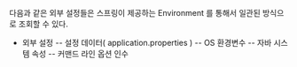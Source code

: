 다음과 같은 외부 설정들은 스프링이 제공하는 Environment 를 통해서 일관된 방식으로 조회할 수 있다.
- 외부 설정
-- 설정 데이터( application.properties )
-- OS 환경변수
-- 자바 시스템 속성
-- 커맨드 라인 옵션 인수